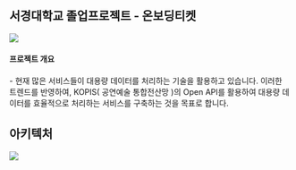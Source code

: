## 서경대학교 졸업프로젝트 - 온보딩티켓
<p align="left">
  <img src="https://github.com/SKUWooU/.github/assets/126756270/453866d6-8496-413a-87c5-4f90934f3e88">
</p>
<h4>프로젝트 개요</h4>
- 현재 많은 서비스들이 대용량 데이터를 처리하는 기술을 활용하고 있습니다. 이러한 트렌드를 반영하여, KOPIS( 공연예술 통합전산망 )의 Open API를 활용하여 대용량 데이터를 효율적으로 처리하는 서비스를 구축하는 것을 목표로 합니다. 

## 아키텍처
<p align="left">
  <img src="https://github.com/SKUWooU/.github/assets/126756270/721803e0-ae67-4ecd-9f4b-a7abc39ed05a">
</p>


<!--

**Here are some ideas to get you started:**

🙋‍♀️ A short introduction - what is your organization all about?
🌈 Contribution guidelines - how can the community get involved?
👩‍💻 Useful resources - where can the community find your docs? Is there anything else the community should know?
🍿 Fun facts - what does your team eat for breakfast?
🧙 Remember, you can do mighty things with the power of [Markdown](https://docs.github.com/github/writing-on-github/getting-started-with-writing-and-formatting-on-github/basic-writing-and-formatting-syntax)
-->
